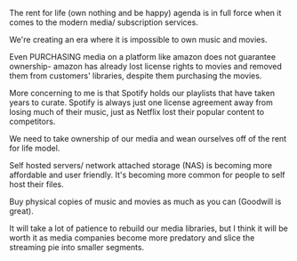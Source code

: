 The rent for life (own nothing and be happy) agenda is in full force when it comes to the modern media/ subscription services.

We're creating an era where it is impossible to own music and movies.

Even PURCHASING media on a platform like amazon does not guarantee ownership- amazon has already lost license rights to movies and removed them from customers' libraries, despite them purchasing the movies.

More concerning to me is that Spotify holds our playlists that have taken years to curate.
Spotify is always just one license agreement away from losing much of their music, just as Netflix lost their popular content to competitors.

We need to take ownership of our media and wean ourselves off of the rent for life model.

Self hosted servers/ network attached storage (NAS) is becoming more affordable and user friendly.
It's becoming more common for people to self host their files.

Buy physical copies of music and movies as much as you can (Goodwill is great).

It will take a lot of patience to rebuild our media libraries, but I think it will be worth it as media companies become more predatory and slice the streaming pie into smaller segments.
